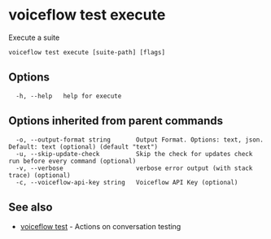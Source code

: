 # voiceflow test execute

Execute a suite

```
voiceflow test execute [suite-path] [flags]
```

## Options

```
  -h, --help   help for execute
```

## Options inherited from parent commands

```
  -o, --output-format string       Output Format. Options: text, json. Default: text (optional) (default "text")
  -u, --skip-update-check          Skip the check for updates check run before every command (optional)
  -v, --verbose                    verbose error output (with stack trace) (optional)
  -c, --voiceflow-api-key string   Voiceflow API Key (optional)
```

## See also

* [voiceflow test](/cmd/voiceflow_test/)	 - Actions on conversation testing

